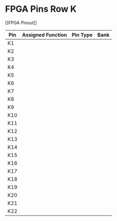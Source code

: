# FPGA Pins Row K
[[FPGA Pinout]]

| Pin | Assigned Function | Pin Type | Bank |
| --- | ----------------- | -------- | ---- |
| K1  |                   |          |      |
| K2  |                   |          |      |
| K3  |                   |          |      |
| K4  |                   |          |      |
| K5  |                   |          |      |
| K6  |                   |          |      |
| K7  |                   |          |      |
| K8  |                   |          |      |
| K9  |                   |          |      |
| K10 |                   |          |      |
| K11 |                   |          |      |
| K12 |                   |          |      |
| K13 |                   |          |      |
| K14 |                   |          |      |
| K15 |                   |          |      |
| K16 |                   |          |      |
| K17 |                   |          |      |
| K18 |                   |          |      |
| K19 |                   |          |      |
| K20 |                   |          |      |
| K21 |                   |          |      |
| K22 |                   |          |      |
